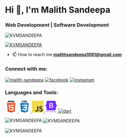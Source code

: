 # Hi 👋, I'm Malith Sandeepa

### Web Development | Software Development

<p align="left"> <img src="https://komarev.com/ghpvc/?username=KVMSANDEEPA&label=Profile%20views&color=0e75b6&style=flat" alt="KVMSANDEEPA" /> </p>

<p align="left"> <a href="https://github.com/ryo-ma/github-profile-trophy"><img src="https://github-profile-trophy.vercel.app/?username=KVMSANDEEPA" alt="KVMSANDEEPA" /></a> </p>

- 📫 How to reach me **malithsandeepa1081@gmail.com**

### Connect with me:
<p align="left">
<a href="https://linkedin.com/in/malith-sandeepa" target="blank"><img align="center" src="https://raw.githubusercontent.com/rahuldkjain/github-profile-readme-generator/master/src/images/icons/Social/linked-in-alt.svg" alt="malith-sandeepa" height="30" width="40" /></a>
<a href="https://www.facebook.com/profile.php?id=100071177107363" target="blank"><img align="center" src="https://upload.wikimedia.org/wikipedia/commons/5/51/Facebook_f_logo_%282019%29.svg" alt="facebook" height="30" width="40" /></a>
<a href="https://www.instagram.com/malithsandeepa.2003/" target="blank"><img align="center" src="https://upload.wikimedia.org/wikipedia/commons/a/a5/Instagram_icon.png" alt="instagram" height="30" width="40" /></a>
</p>

### Languages and Tools:
<p align="left"> 
<a href="https://www.w3.org/html/" target="_blank" rel="noreferrer"> <img src="https://raw.githubusercontent.com/devicons/devicon/master/icons/html5/html5-original-wordmark.svg" alt="html5" width="40" height="40"/> </a> 
<a href="https://www.w3schools.com/css/" target="_blank" rel="noreferrer"> <img src="https://raw.githubusercontent.com/devicons/devicon/master/icons/css3/css3-original-wordmark.svg" alt="css3" width="40" height="40"/> </a> 
<a href="https://developer.mozilla.org/en-US/docs/Web/JavaScript" target="_blank" rel="noreferrer"> <img src="https://raw.githubusercontent.com/devicons/devicon/master/icons/javascript/javascript-original.svg" alt="javascript" width="40" height="40"/> </a> 
<a href="https://getbootstrap.com" target="_blank" rel="noreferrer"> <img src="https://raw.githubusercontent.com/devicons/devicon/master/icons/bootstrap/bootstrap-plain-wordmark.svg" alt="bootstrap" width="40" height="40"/> </a> 
<a href="https://dart.dev/" target="_blank" rel="noreferrer"> <img src="https://upload.wikimedia.org/wikipedia/commons/7/7e/Dart-logo.png" alt="dart" width="40" height="40"/> </a> 



<p><img align="left" src="https://github-readme-stats.vercel.app/api/top-langs?username=KVMSANDEEPA&show_icons=true&locale=en&layout=compact" alt="KVMSANDEEPA" /></p>

<p>&nbsp;<img align="center" src="https://github-readme-stats.vercel.app/api?username=KVMSANDEEPA&show_icons=true&locale=en" alt="KVMSANDEEPA" /></p>

<p><img align="center" src="https://github-readme-streak-stats.herokuapp.com/?user=KVMSANDEEPA&" alt="KVMSANDEEPA" /></p>
